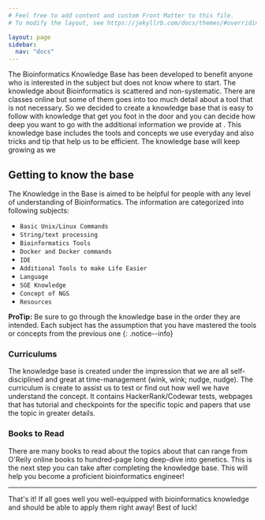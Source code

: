 ```yaml
---
# Feel free to add content and custom Front Matter to this file.
# To modify the layout, see https://jekyllrb.com/docs/themes/#overriding-theme-defaults

layout: page
sidebar:
  nav: "docs"
---
```


The Bioinformatics Knowledge Base has been developed to benefit anyone who is interested in the subject but does not know where to start. The knowledge about Bioinformatics is scattered and non-systematic. There are classes online but some of them goes into too much detail about a tool that is not necessary. So we decided to create a knowledge base that is easy to follow with knowledge that get you foot in the door and you can decide how deep you want to go with the additional information we provide at . This knowledge base includes the tools and concepts we use everyday and also tricks and tip that help us to be efficient. The knowledge base will keep growing as we  

## Getting to know the base

The Knowledge in the Base is aimed to be helpful for people with any level of understanding of Bioinformatics. The information are categorized into following subjects:

- `Basic Unix/Linux Commands`
- `String/text processing`
- `Bioinformatics Tools`
- `Docker and Docker commands`
- `IDE`
- `Additional Tools to make Life Easier`
- `Language`
- `SGE Knowledge`
- `Concept of NGS`
- `Resources`

**ProTip:** Be sure to go through the knowledge base in the order they are intended. Each subject has the assumption that you have mastered the tools or concepts from the previous one
{: .notice--info}

### Curriculums

The knowledge base is created under the impression that we are all self-disciplined and great at time-management (wink, wink; nudge, nudge). The curriculum is create to assist us to test or find out how well we have understand the concept. It contains HackerRank/Codewar tests, webpages that has tutorial and checkpoints for the specific topic and papers that use the topic in greater details.

### Books to Read

There are many books to read about the topics about that can range from O'Reily online books to hundred-page long deep-dive into genetics. This is the next step you can take after completing the knowledge base. This will help you become a proficient bioinformatics engineer!

---

That's it! If all goes well you well-equipped with bioinformatics knowledge and should be able to apply them right away! Best of luck!  
